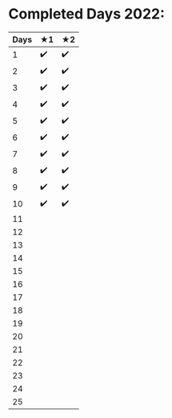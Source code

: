 # Completed Days 2022:

| **Days** | ★1 | ★2 |
|----------|----|----|
| 1        | ✔️   | ✔️   |
| 2        | ✔️   | ✔️   |
| 3        | ✔️   | ✔️   |
| 4        | ✔️   | ✔️   |
| 5        | ✔️   | ✔️   |
| 6        | ✔️   | ✔️   |
| 7        | ✔️   | ✔️   |
| 8        | ✔️   | ✔️   |
| 9        | ✔️   | ✔️   |
| 10       | ✔️   | ✔️   |
| 11       |    |    |
| 12       |    |    |
| 13       |    |    |
| 14       |    |    |
| 15       |    |    |
| 16       |    |    |
| 17       |    |    |
| 18       |    |    |
| 19       |    |    |
| 20       |    |    |
| 21       |    |    |
| 22       |    |    |
| 23       |    |    |
| 24       |    |    |
| 25       |    |    |